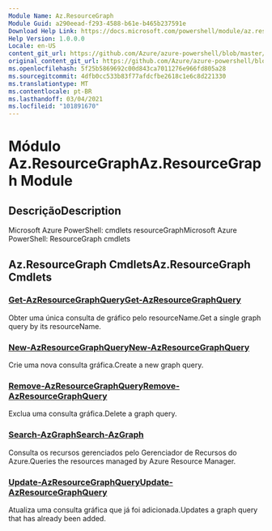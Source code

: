 ```yaml
---
Module Name: Az.ResourceGraph
Module Guid: a290eead-f293-4588-b61e-b465b237591e
Download Help Link: https://docs.microsoft.com/powershell/module/az.resourcegraph
Help Version: 1.0.0.0
Locale: en-US
content_git_url: https://github.com/Azure/azure-powershell/blob/master/src/ResourceGraph/ResourceGraph/help/Az.ResourceGraph.md
original_content_git_url: https://github.com/Azure/azure-powershell/blob/master/src/ResourceGraph/ResourceGraph/help/Az.ResourceGraph.md
ms.openlocfilehash: 5f25b5869692c00d843ca7011276e966fd805a28
ms.sourcegitcommit: 4dfb0cc533b83f77afdcfbe2618c1e6c8d221330
ms.translationtype: MT
ms.contentlocale: pt-BR
ms.lasthandoff: 03/04/2021
ms.locfileid: "101891670"
---
```

# <span data-ttu-id="fabb1-101">Módulo Az.ResourceGraph</span><span class="sxs-lookup"><span data-stu-id="fabb1-101">Az.ResourceGraph Module</span></span>
## <span data-ttu-id="fabb1-102">Descrição</span><span class="sxs-lookup"><span data-stu-id="fabb1-102">Description</span></span>
<span data-ttu-id="fabb1-103">Microsoft Azure PowerShell: cmdlets resourceGraph</span><span class="sxs-lookup"><span data-stu-id="fabb1-103">Microsoft Azure PowerShell: ResourceGraph cmdlets</span></span>

## <span data-ttu-id="fabb1-104">Az.ResourceGraph Cmdlets</span><span class="sxs-lookup"><span data-stu-id="fabb1-104">Az.ResourceGraph Cmdlets</span></span>
### [<span data-ttu-id="fabb1-105">Get-AzResourceGraphQuery</span><span class="sxs-lookup"><span data-stu-id="fabb1-105">Get-AzResourceGraphQuery</span></span>](Get-AzResourceGraphQuery.md)
<span data-ttu-id="fabb1-106">Obter uma única consulta de gráfico pelo resourceName.</span><span class="sxs-lookup"><span data-stu-id="fabb1-106">Get a single graph query by its resourceName.</span></span>

### [<span data-ttu-id="fabb1-107">New-AzResourceGraphQuery</span><span class="sxs-lookup"><span data-stu-id="fabb1-107">New-AzResourceGraphQuery</span></span>](New-AzResourceGraphQuery.md)
<span data-ttu-id="fabb1-108">Crie uma nova consulta gráfica.</span><span class="sxs-lookup"><span data-stu-id="fabb1-108">Create a new graph query.</span></span>

### [<span data-ttu-id="fabb1-109">Remove-AzResourceGraphQuery</span><span class="sxs-lookup"><span data-stu-id="fabb1-109">Remove-AzResourceGraphQuery</span></span>](Remove-AzResourceGraphQuery.md)
<span data-ttu-id="fabb1-110">Exclua uma consulta gráfica.</span><span class="sxs-lookup"><span data-stu-id="fabb1-110">Delete a graph query.</span></span>

### [<span data-ttu-id="fabb1-111">Search-AzGraph</span><span class="sxs-lookup"><span data-stu-id="fabb1-111">Search-AzGraph</span></span>](Search-AzGraph.md)
<span data-ttu-id="fabb1-112">Consulta os recursos gerenciados pelo Gerenciador de Recursos do Azure.</span><span class="sxs-lookup"><span data-stu-id="fabb1-112">Queries the resources managed by Azure Resource Manager.</span></span>

### [<span data-ttu-id="fabb1-113">Update-AzResourceGraphQuery</span><span class="sxs-lookup"><span data-stu-id="fabb1-113">Update-AzResourceGraphQuery</span></span>](Update-AzResourceGraphQuery.md)
<span data-ttu-id="fabb1-114">Atualiza uma consulta gráfica que já foi adicionada.</span><span class="sxs-lookup"><span data-stu-id="fabb1-114">Updates a graph query that has already been added.</span></span>

